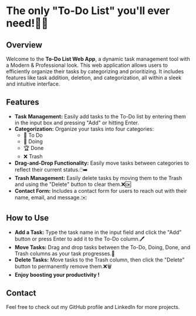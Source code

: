 # The only "To-Do List" you'll ever need!📝✨

## Overview
Welcome to the **To-Do List Web App**, a dynamic task management tool with a Modern & Professional look. This web application allows users to efficiently organize their tasks by categorizing and prioritizing. It includes features like task addition, deletion, and categorization, all within a sleek and intuitive interface.

## Features
- **Task Management:** Easily add tasks to the To-Do list by entering them in the input box and pressing "Add" or hitting Enter.
- **Categorization:** Organize your tasks into four categories:
  - 🌟 To Do
  - 💫 Doing
  - 🏆 Done
  - ❌ Trash
- **Drag-and-Drop Functionality:** Easily move tasks between categories to reflect their current status.🖱️➡️
- **Trash Management:** Easily delete tasks by moving them to the Trash and using the "Delete" button to clear them.❌🆗
- **Contact Form:** Includes a contact form for users to reach out with their name, email, and message.✉️


## How to Use
- **Add a Task:** Type the task name in the input field and click the "Add" button or press Enter to add it to the To-Do column.🖊️
- **Move Tasks:** Drag and drop tasks between the To-Do, Doing, Done, and Trash columns as your task progresses.🔄
- **Delete Tasks:** Move tasks to the Trash column, then click the "Delete" button to permanently remove them.❌🗑️
- **Enjoy boosting your productivity !**

## Contact
Feel free to check out my GitHub profile and LinkedIn for more projects.
